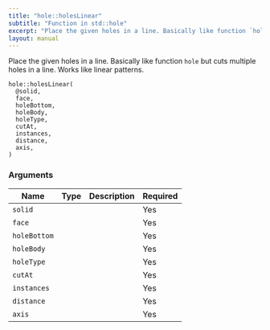 ```yaml
---
title: "hole::holesLinear"
subtitle: "Function in std::hole"
excerpt: "Place the given holes in a line. Basically like function `hole` but cuts multiple holes in a line. Works like linear patterns."
layout: manual
---
```


Place the given holes in a line. Basically like function `hole` but cuts multiple holes in a line. Works like linear patterns.

```kcl
hole::holesLinear(
  @solid,
  face,
  holeBottom,
  holeBody,
  holeType,
  cutAt,
  instances,
  distance,
  axis,
)
```



### Arguments

| Name | Type | Description | Required |
|----------|------|-------------|----------|
| `solid` |  |  | Yes |
| `face` |  |  | Yes |
| `holeBottom` |  |  | Yes |
| `holeBody` |  |  | Yes |
| `holeType` |  |  | Yes |
| `cutAt` |  |  | Yes |
| `instances` |  |  | Yes |
| `distance` |  |  | Yes |
| `axis` |  |  | Yes |



